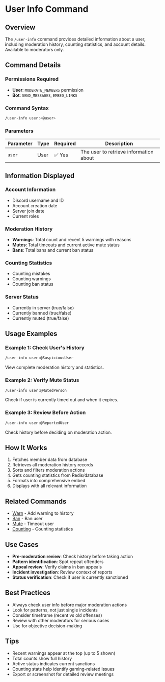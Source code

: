 # User Info Command

## Overview

The `/user-info` command provides detailed information about a user, including moderation history, counting statistics, and account details. Available to moderators only.

## Command Details

### Permissions Required

* **User**: `MODERATE_MEMBERS` permission
* **Bot**: `SEND_MESSAGES`, `EMBED_LINKS`

### Command Syntax

```bash
/user-info user:<@user>
```

### Parameters

| Parameter | Type | Required | Description |
|-----------|------|----------|-------------|
| `user` | User | ✅ Yes | The user to retrieve information about |

## Information Displayed

### Account Information

* Discord username and ID
* Account creation date
* Server join date
* Current roles

### Moderation History

* **Warnings**: Total count and recent 5 warnings with reasons
* **Mutes**: Total timeouts and current active mute status
* **Bans**: Total bans and current ban status

### Counting Statistics

* Counting mistakes
* Counting warnings
* Counting ban status

### Server Status

* Currently in server (true/false)
* Currently banned (true/false)
* Currently muted (true/false)

## Usage Examples

### Example 1: Check User's History

```bash
/user-info user:@SuspiciousUser
```

View complete moderation history and statistics.

### Example 2: Verify Mute Status

```bash
/user-info user:@MutedPerson
```

Check if user is currently timed out and when it expires.

### Example 3: Review Before Action

```bash
/user-info user:@ReportedUser
```

Check history before deciding on moderation action.

## How It Works

1. Fetches member data from database
2. Retrieves all moderation history records
3. Sorts and filters moderation actions
4. Gets counting statistics from Redis/database
5. Formats into comprehensive embed
6. Displays with all relevant information

## Related Commands

* [Warn](../moderation/warn.md) - Add warning to history
* [Ban](../moderation/ban.md) - Ban user
* [Mute](../moderation/mute.md) - Timeout user
* [Counting](../fun/counting.md) - Counting statistics

## Use Cases

* **Pre-moderation review**: Check history before taking action
* **Pattern identification**: Spot repeat offenders
* **Appeal review**: Verify claims in ban appeals
* **Incident investigation**: Review context of reports
* **Status verification**: Check if user is currently sanctioned

## Best Practices

* Always check user info before major moderation actions
* Look for patterns, not just single incidents
* Consider timeframe (recent vs old offenses)
* Review with other moderators for serious cases
* Use for objective decision-making

## Tips

* Recent warnings appear at the top (up to 5 shown)
* Total counts show full history
* Active status indicates current sanctions
* Counting stats help identify gaming-related issues
* Export or screenshot for detailed review meetings
